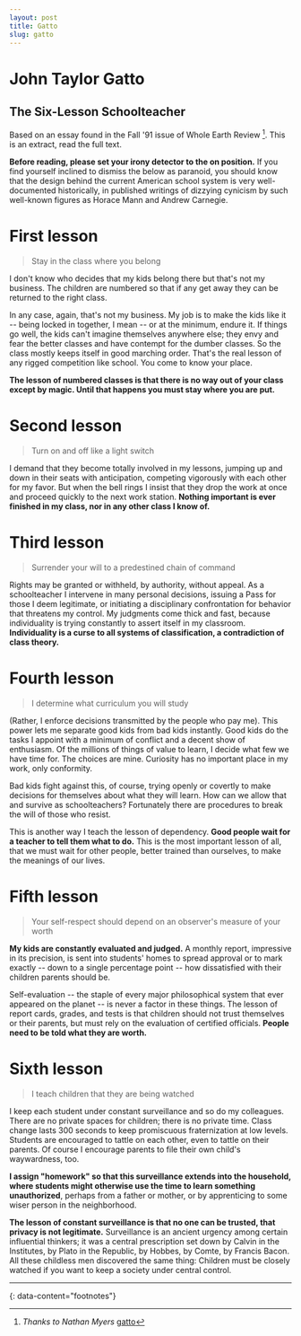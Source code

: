 ```yaml
---
layout: post
title: Gatto
slug: gatto
---
```


# John Taylor Gatto

## The Six-Lesson Schoolteacher

Based on an essay found in the Fall '91 issue of Whole Earth Review [^1]. This is an extract, read the full text.

**Before reading, please set your irony detector to the on position.** If you find yourself inclined to dismiss the below as paranoid, you should know that the design behind the current American school system is very well-documented historically, in published writings of dizzying cynicism by such well-known figures as Horace Mann and Andrew Carnegie. 

# First lesson

> Stay in the class where you belong

I don't know who decides that my kids belong there but that's not my business. The children are numbered so that if any get away they can be returned to the right class. 

In any case, again, that's not my business. My job is to make the kids like it -- being locked in together, I mean -- or at the minimum, endure it. If things go well, the kids can't imagine themselves anywhere else; they envy and fear the better classes and have contempt for the dumber classes. So the class mostly keeps itself in good marching order. That's the real lesson of any rigged competition like school. You come to know your place. 

**The lesson of numbered classes is that there is no way out of your class except by magic. Until that happens you must stay where you are put.**

# Second lesson

> Turn on and off like a light switch

I demand that they become totally involved in my lessons, jumping up and down in their seats with anticipation, competing vigorously with each other for my favor. But when the bell rings I insist that they drop the work at once and proceed quickly to the next work station. **Nothing important is ever finished in my class, nor in any other class I know of.**

# Third lesson

> Surrender your will to a predestined chain of command

Rights may be granted or withheld, by authority, without appeal. As a schoolteacher I intervene in many personal decisions, issuing a Pass for those I deem legitimate, or initiating a disciplinary confrontation for behavior that threatens my control. My judgments come thick and fast, because individuality is trying constantly to assert itself in my classroom. **Individuality is a curse to all systems of classification, a contradiction of class theory.**

# Fourth lesson

> I determine what curriculum you will study

(Rather, I enforce decisions transmitted by the people who pay me). This power lets me separate good kids from bad kids instantly. Good kids do the tasks I appoint with a minimum of conflict and a decent show of enthusiasm. Of the millions of things of value to learn, I decide what few we have time for. The choices are mine. Curiosity has no important place in my work, only conformity.

Bad kids fight against this, of course, trying openly or covertly to make decisions for themselves about what they will learn. How can we allow that and survive as schoolteachers? Fortunately there are procedures to break the will of those who resist. 

This is another way I teach the lesson of dependency. **Good people wait for a teacher to tell them what to do.** This is the most important lesson of all, that we must wait for other people, better trained than ourselves, to make the meanings of our lives. 

# Fifth lesson

> Your self-respect should depend on an observer's measure of your worth

**My kids are constantly evaluated and judged.** A monthly report, impressive in its precision, is sent into students' homes to spread approval or to mark exactly -- down to a single percentage point -- how dissatisfied with their children parents should be.

Self-evaluation -- the staple of every major philosophical system that ever appeared on the planet -- is never a factor in these things. The lesson of report cards, grades, and tests is that children should not trust themselves or their parents, but must rely on the evaluation of certified officials. **People need to be told what they are worth.**

# Sixth lesson

> I teach children that they are being watched 

I keep each student under constant surveillance and so do my colleagues. There are no private spaces for children; there is no private time. Class change lasts 300 seconds to keep promiscuous fraternization at low levels. Students are encouraged to tattle on each other, even to tattle on their parents. Of course I encourage parents to file their own child's waywardness, too. 

**I assign "homework" so that this surveillance extends into the household, where students might otherwise use the time to learn something unauthorized**, perhaps from a father or mother, or by apprenticing to some wiser person in the neighborhood. 

**The lesson of constant surveillance is that no one can be trusted, that privacy is not legitimate.** Surveillance is an ancient urgency among certain influential thinkers; it was a central prescription set down by Calvin in the Institutes, by Plato in the Republic, by Hobbes, by Comte, by Francis Bacon. All these childless men discovered the same thing: Children must be closely watched if you want to keep a society under central control. 

---
{: data-content="footnotes"}

[^1]: *Thanks to Nathan Myers* [gatto](https://www.cantrip.org/gatto.html)
